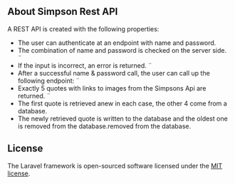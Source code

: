 ## About Simpson Rest API
A REST API is created with the following properties:
- The user can authenticate at an endpoint with name and password.
- The combination of name and password is checked on the server side. ¨
- If the input is incorrect, an error is returned. ¨
- After a successful name & password call, the user can call up the following endpoint: ¨
- Exactly 5 quotes with links to images from the Simpsons Api are returned. ¨
- The first quote is retrieved anew in each case, the other 4 come from a database.
- The newly retrieved quote is written to the database and the oldest one is removed from the database.removed from the database.

## License

The Laravel framework is open-sourced software licensed under the [MIT license](https://opensource.org/licenses/MIT).
